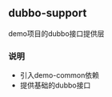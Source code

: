 dubbo-support
---------------------------
demo项目的dubbo接口提供层

### 说明

* 引入demo-common依赖
* 提供基础的dubbo接口